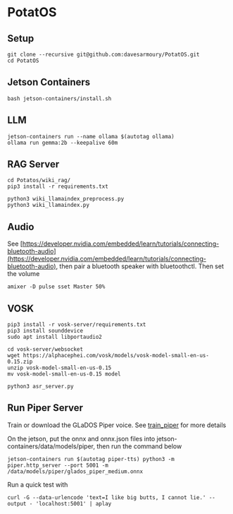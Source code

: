 # PotatOS

## Setup

    git clone --recursive git@github.com:davesarmoury/PotatOS.git
    cd PotatOS

## Jetson Containers

    bash jetson-containers/install.sh

## LLM

    jetson-containers run --name ollama $(autotag ollama)
    ollama run gemma:2b --keepalive 60m

## RAG Server

    cd Potatos/wiki_rag/
    pip3 install -r requirements.txt

    python3 wiki_llamaindex_preprocess.py
    python3 wiki_llamaindex.py

## Audio

See [https://developer.nvidia.com/embedded/learn/tutorials/connecting-bluetooth-audio](https://developer.nvidia.com/embedded/learn/tutorials/connecting-bluetooth-audio), then pair a bluetooth speaker with bluetoothctl.  Then set the volume

    amixer -D pulse sset Master 50%

## VOSK

    pip3 install -r vosk-server/requirements.txt 
    pip3 install sounddevice
    sudo apt install libportaudio2

    cd vosk-server/websocket
    wget https://alphacephei.com/vosk/models/vosk-model-small-en-us-0.15.zip
    unzip vosk-model-small-en-us-0.15
    mv vosk-model-small-en-us-0.15 model

    python3 asr_server.py

## Run Piper Server

Train or download the GLaDOS Piper voice.  See [train_piper](train_piper) for more details

On the jetson, put the onnx and onnx.json files into jetson-containers/data/models/piper, then run the command below

    jetson-containers run $(autotag piper-tts) python3 -m piper.http_server --port 5001 -m /data/models/piper/glados_piper_medium.onnx

Run a quick test with

    curl -G --data-urlencode 'text=I like big butts, I cannot lie.' --output - 'localhost:5001' | aplay
